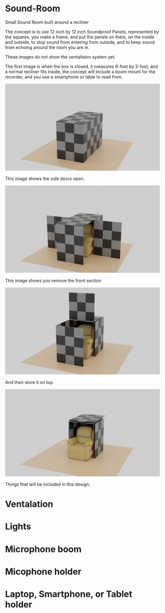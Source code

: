 # Sound-Room
Small Sound Room built around a recliner

The concept is to use 12 inch by 12 inch Soundproof Panels, represented by the squares, you make a frame, 
and put the panels on them, on the inside and outside, to stop sound from entering from outside, 
and to keep sound from echoing around the room you are in.

These images do not show the ventaltaion system yet.

The first image is when the box is closed, it measures 6-foot by 3-foot, and a normal recliner fits inside,
the concept will include a boom mount for the recorder, and you use a smartphone or table to read from.

![Image 1](https://github.com/Light-Wizzard/Sound-Room/blob/main/images/soundroom-0001.png)

This image shows the side doors open.

![Image 2](https://github.com/Light-Wizzard/Sound-Room/blob/main/images/soundroom-0002.png)

This image shows you remove the front section

![Image 3](https://github.com/Light-Wizzard/Sound-Room/blob/main/images/soundroom-0003.png)

And then store it on top.

![Image 4](https://github.com/Light-Wizzard/Sound-Room/blob/main/images/soundroom-0004.png)

Things that will be included in this design:

# Ventalation
# Lights
# Microphone boom
# Micophone holder
# Laptop, Smartphone, or Tablet holder
